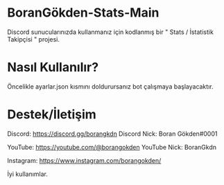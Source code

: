 # BoranGökden-Stats-Main 
Discord sunucularınızda kullanmanız için kodlanmış bir " Stats / İstatistik Takipçisi " projesi.

# Nasıl Kullanılır?
Öncelikle ayarlar.json kısmını doldurursanız bot çalışmaya başlayacaktır.

# Destek/İletişim
Discord: https://discord.gg/borangkdn 
Discord Nick: Boran Gökden#0001

YouTube: https://youtube.com/@borangokden
YouTube Nick: BoranGkdn

Instagram: https://www.instagram.com/borangokden/

İyi kullanımlar.
